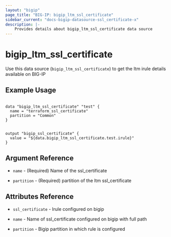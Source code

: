 ```yaml
---
layout: "bigip"
page_title: "BIG-IP: bigip_ltm_ssl_certificate"
sidebar_current: "docs-bigip-datasource-ssl_certificate-x"
description: |-
    Provides details about bigip_ltm_ssl_certificate data source
---
```


# bigip\_ltm\_ssl_certificate

Use this data source (`bigip_ltm_ssl_certificate`) to get the ltm irule details available on BIG-IP
 
 
## Example Usage
```hcl

data "bigip_ltm_ssl_certificate" "test" {
  name = "terraform_ssl_certificate"
  partition = "Common"
}


output "bigip_ssl_certificate" {
  value = "${data.bigip_ltm_ssl_certificate.test.irule}"
}

```      

## Argument Reference

* `name` - (Required) Name of the ssl_certificate

* `partition` - (Required) partition of the ltm ssl_certificate


## Attributes Reference

* `ssl_certificate` - Irule configured on bigip

* `name` - Name of ssl_certificate configured on bigip with full path

* `partition` - Bigip partition in which rule is configured

